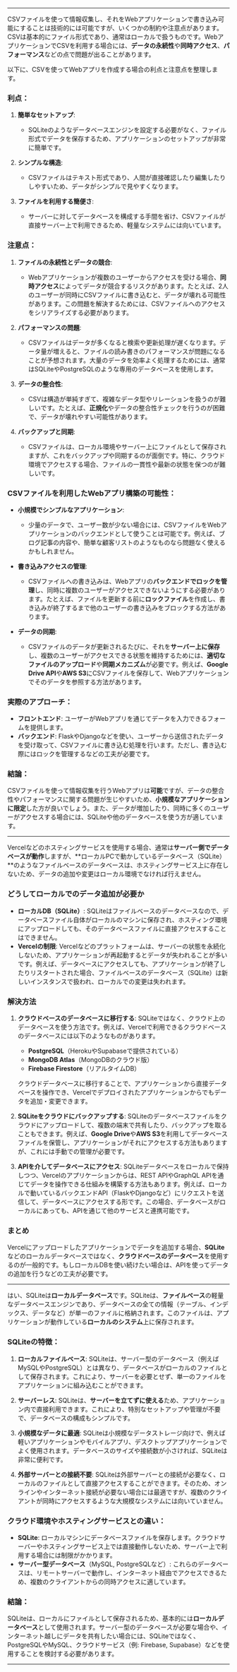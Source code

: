 
---

CSVファイルを使って情報収集し、それをWebアプリケーションで書き込み可能にすることは技術的には可能ですが、いくつかの制約や注意点があります。CSVは基本的にファイル形式であり、通常はローカルで扱うものです。WebアプリケーションでCSVを利用する場合には、**データの永続性**や**同時アクセス**、**パフォーマンス**などの点で問題が出ることがあります。

以下に、CSVを使ってWebアプリを作成する場合の利点と注意点を整理します。

### 利点：
1. **簡単なセットアップ**:
   - SQLiteのようなデータベースエンジンを設定する必要がなく、ファイル形式でデータを保存するため、アプリケーションのセットアップが非常に簡単です。
   
2. **シンプルな構造**:
   - CSVファイルはテキスト形式であり、人間が直接確認したり編集したりしやすいため、データがシンプルで見やすくなります。

3. **ファイルを利用する簡便さ**:
   - サーバーに対してデータベースを構成する手間を省け、CSVファイルが直接サーバー上で利用できるため、軽量なシステムには向いています。

### 注意点：
1. **ファイルの永続性とデータの競合**:
   - Webアプリケーションが複数のユーザーからアクセスを受ける場合、**同時アクセス**によってデータが競合するリスクがあります。たとえば、2人のユーザーが同時にCSVファイルに書き込むと、データが壊れる可能性があります。この問題を解決するためには、CSVファイルへのアクセスをシリアライズする必要があります。
   
2. **パフォーマンスの問題**:
   - CSVファイルはデータが多くなると検索や更新処理が遅くなります。データ量が増えると、ファイルの読み書きのパフォーマンスが問題になることが予想されます。大量のデータを効率よく処理するためには、通常はSQLiteやPostgreSQLのような専用のデータベースを使用します。

3. **データの整合性**:
   - CSVは構造が単純すぎて、複雑なデータ型やリレーションを扱うのが難しいです。たとえば、**正規化**やデータの整合性チェックを行うのが困難で、データが壊れやすい可能性があります。

4. **バックアップと同期**:
   - CSVファイルは、ローカル環境やサーバー上にファイルとして保存されますが、これをバックアップや同期するのが面倒です。特に、クラウド環境でアクセスする場合、ファイルの一貫性や最新の状態を保つのが難しいです。

### CSVファイルを利用したWebアプリ構築の可能性：
- **小規模でシンプルなアプリケーション**:
   - 少量のデータで、ユーザー数が少ない場合には、CSVファイルをWebアプリケーションのバックエンドとして使うことは可能です。例えば、ブログ記事の内容や、簡単な顧客リストのようなものなら問題なく使えるかもしれません。

- **書き込みアクセスの管理**:
   - CSVファイルへの書き込みは、Webアプリの**バックエンドでロックを管理**し、同時に複数のユーザーがアクセスできないようにする必要があります。たとえば、ファイルを更新する前に**ロックファイル**を作成し、書き込みが終了するまで他のユーザーの書き込みをブロックする方法があります。

- **データの同期**:
   - CSVファイルのデータが更新されるたびに、それを**サーバー上に保存**し、複数のユーザーがアクセスできる状態を維持するためには、**適切なファイルのアップロード**や**同期メカニズム**が必要です。例えば、**Google Drive API**や**AWS S3**にCSVファイルを保存して、Webアプリケーションでそのデータを参照する方法があります。

### 実際のアプローチ：
- **フロントエンド**: ユーザーがWebアプリを通じてデータを入力できるフォームを提供します。
- **バックエンド**: FlaskやDjangoなどを使い、ユーザーから送信されたデータを受け取って、CSVファイルに書き込む処理を行います。ただし、書き込む際にはロックを管理するなどの工夫が必要です。

### 結論：
CSVファイルを使って情報収集を行うWebアプリは**可能**ですが、データの整合性やパフォーマンスに関する問題が生じやすいため、**小規模なアプリケーションに限定**した方が良いでしょう。また、データが増加したり、同時に多くのユーザーがアクセスする場合には、SQLiteや他のデータベースを使う方が適しています。

---

Vercelなどのホスティングサービスを使用する場合、通常は**サーバー側でデータベースが動作**しますが、**ローカルPCで動かしているデータベース（SQLite）**のようなファイルベースのデータベースは、ホスティングサービス上に存在しないため、データの追加や変更はローカル環境でなければ行えません。

### どうしてローカルでのデータ追加が必要か
- **ローカルDB（SQLite）**: SQLiteはファイルベースのデータベースなので、データベースファイル自体がローカルのマシンに保存され、ホスティング環境にアップロードしても、そのデータベースファイルに直接アクセスすることはできません。
- **Vercelの制限**: Vercelなどのプラットフォームは、サーバーの状態を永続化しないため、アプリケーションが再起動するとデータが失われることが多いです。例えば、データベースにアクセスしても、アプリケーションが終了したりリスタートされた場合、ファイルベースのデータベース（SQLite）は新しいインスタンスで扱われ、ローカルでの変更は失われます。

### 解決方法

1. **クラウドベースのデータベースに移行する**:
   SQLiteではなく、クラウド上のデータベースを使う方法です。例えば、Vercelで利用できるクラウドベースのデータベースには以下のようなものがあります。
   - **PostgreSQL**（HerokuやSupabaseで提供されている）
   - **MongoDB Atlas**（MongoDBのクラウド版）
   - **Firebase Firestore**（リアルタイムDB）

   クラウドデータベースに移行することで、アプリケーションから直接データベースを操作でき、Vercelでデプロイされたアプリケーションからでもデータを追加・変更できます。

2. **SQLiteをクラウドにバックアップする**:
   SQLiteのデータベースファイルをクラウドにアップロードして、複数の端末で共有したり、バックアップを取ることもできます。例えば、**Google Drive**や**AWS S3**を利用してデータベースファイルを保管し、アプリケーションがそれにアクセスする方法もありますが、これには手動での管理が必要です。

3. **APIを介してデータベースにアクセス**:
   SQLiteデータベースをローカルで保持しつつ、Vercelのアプリケーションからは、REST APIやGraphQL APIを通じてデータを操作できる仕組みを構築する方法もあります。例えば、ローカルで動いているバックエンドAPI（FlaskやDjangoなど）にリクエストを送信して、データベースにアクセスする形です。この場合、データベースがローカルにあっても、APIを通じて他のサービスと連携可能です。

### まとめ
Vercelにアップロードしたアプリケーションでデータを追加する場合、**SQLite**などのローカルデータベースではなく、**クラウドベースのデータベース**を使用するのが一般的です。もしローカルDBを使い続けたい場合は、APIを使ってデータの追加を行うなどの工夫が必要です。


---

はい、SQLiteは**ローカルデータベース**です。SQLiteは、**ファイルベース**の軽量なデータベースエンジンであり、データベースの全ての情報（テーブル、インデックス、データなど）が単一のファイルに格納されます。このファイルは、アプリケーションが動作している**ローカルのシステム**上に保存されます。

### SQLiteの特徴：
1. **ローカルファイルベース**:
   SQLiteは、サーバー型のデータベース（例えばMySQLやPostgreSQL）とは異なり、データベースがローカルのファイルとして保存されます。これにより、サーバーを必要とせず、単一のファイルをアプリケーションに組み込むことができます。

2. **サーバーレス**:
   SQLiteは、**サーバーを立てずに使える**ため、アプリケーション内で直接利用できます。これにより、特別なセットアップや管理が不要で、データベースの構成もシンプルです。

3. **小規模なデータに最適**:
   SQLiteは小規模なデータストレージ向けで、例えば軽いアプリケーションやモバイルアプリ、デスクトップアプリケーションでよく使用されます。データベースのサイズや接続数が小さければ、SQLiteは非常に便利です。

4. **外部サーバーとの接続不要**:
   SQLiteは外部サーバーとの接続が必要なく、ローカルのファイルとして直接アクセスすることができます。そのため、オンラインやインターネット接続が必要ない場合には最適ですが、複数のクライアントが同時にアクセスするような大規模なシステムには向いていません。

### クラウド環境やホスティングサービスとの違い：
- **SQLite**: ローカルマシンにデータベースファイルを保存します。クラウドサーバーやホスティングサービス上では直接動作しないため、サーバー上で利用する場合には制限がかかります。
- **サーバー型データベース**（MySQL, PostgreSQLなど）: これらのデータベースは、リモートサーバーで動作し、インターネット経由でアクセスできるため、複数のクライアントからの同時アクセスに適しています。

### 結論：
SQLiteは、ローカルにファイルとして保存されるため、基本的には**ローカルデータベース**として使用されます。サーバー型のデータベースが必要な場合や、インターネット越しにデータを共有したい場合には、SQLiteではなく、PostgreSQLやMySQL、クラウドサービス（例: Firebase, Supabase）などを使用することを検討する必要があります。

---
